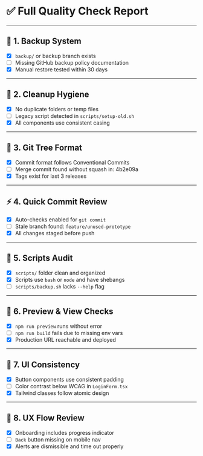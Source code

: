 # ✅ Full Quality Check Report

---
## 🔁 1. Backup System
- [x] `backup/` or backup branch exists
- [ ] Missing GitHub backup policy documentation
- [x] Manual restore tested within 30 days

---
## 🧹 2. Cleanup Hygiene
- [x] No duplicate folders or temp files
- [ ] Legacy script detected in `scripts/setup-old.sh`
- [x] All components use consistent casing

---
## 🌳 3. Git Tree Format
- [x] Commit format follows Conventional Commits
- [ ] Merge commit found without squash in: 4b2e09a
- [x] Tags exist for last 3 releases

---
## ⚡️ 4. Quick Commit Review
- [x] Auto-checks enabled for `git commit`
- [ ] Stale branch found: `feature/unused-prototype`
- [x] All changes staged before push

---
## 🔧 5. Scripts Audit
- [x] `scripts/` folder clean and organized
- [x] Scripts use `bash` or `node` and have shebangs
- [ ] `scripts/backup.sh` lacks `--help` flag

---
## 🔎 6. Preview & View Checks
- [x] `npm run preview` runs without error
- [ ] `npm run build` fails due to missing env vars
- [x] Production URL reachable and deployed

---
## 🧩 7. UI Consistency
- [x] Button components use consistent padding
- [ ] Color contrast below WCAG in `LoginForm.tsx`
- [x] Tailwind classes follow atomic design

---
## 🎯 8. UX Flow Review
- [x] Onboarding includes progress indicator
- [ ] `Back` button missing on mobile nav
- [x] Alerts are dismissible and time out properly
